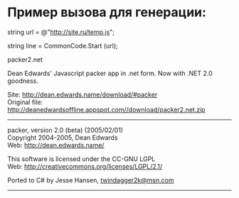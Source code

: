 Пример вызова для генерации:
===========

string url = @"http://site.ru/temp.js";

string line = CommonCode.Start (url);







packer2.net

Dean Edwards' Javascript packer app in .net form. Now with .NET 2.0 goodness.

Site: http://dean.edwards.name/download/#packer  
Original file: http://deanedwardsoffline.appspot.com//download/packer2.net.zip

-----
packer, version 2.0 (beta) (2005/02/01)  
Copyright 2004-2005, Dean Edwards  
Web: http://dean.edwards.name/  

This software is licensed under the CC-GNU LGPL  
Web: http://creativecommons.org/licenses/LGPL/2.1/

Ported to C# by Jesse Hansen, twindagger2k@msn.com  

-----
